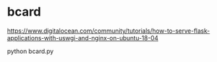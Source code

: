 # bcard

https://www.digitalocean.com/community/tutorials/how-to-serve-flask-applications-with-uswgi-and-nginx-on-ubuntu-18-04


python bcard.py
